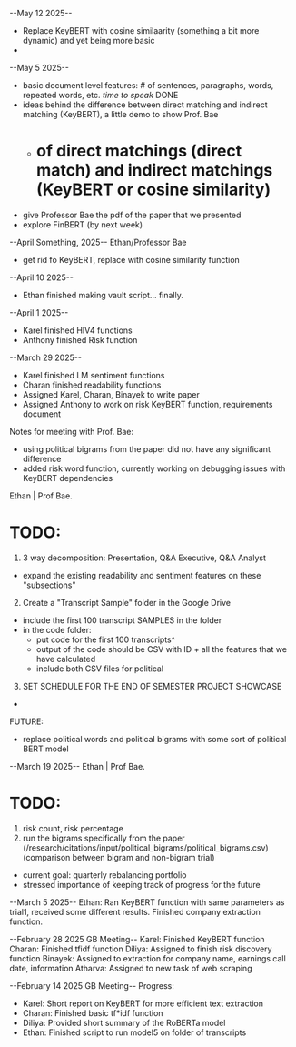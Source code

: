 --May 12 2025--
* Replace KeyBERT with cosine similaarity (something a bit more dynamic) and yet being more basic
* 


--May 5 2025--
* basic document level features: # of sentences, paragraphs, words, repeated words, etc. *time to speak* DONE
* ideas behind the difference between direct matching and indirect matching (KeyBERT), a little demo to show Prof. Bae
    * # of direct matchings (direct match) and indirect matchings (KeyBERT or cosine similarity)
* give Professor Bae the pdf of the paper that we presented
* explore FinBERT (by next week)

--April Something, 2025--
Ethan/Professor Bae
* get rid fo KeyBERT, replace with cosine similarity function

--April 10 2025--
* Ethan finished making vault script... finally.

--April 1 2025--
* Karel finished HIV4 functions
* Anthony finished Risk function

--March 29 2025--
* Karel finished LM sentiment functions
* Charan finished readability functions
* Assigned Karel, Charan, Binayek to write paper
* Assigned Anthony to work on risk KeyBERT function, requirements document

Notes for meeting with Prof. Bae:
- using political bigrams from the paper did not have any significant difference
- added risk word function, currently working on debugging issues with KeyBERT dependencies

Ethan | Prof Bae. 
# TODO:
1. 3 way decomposition: Presentation, Q&A Executive, Q&A Analyst
- expand the existing readability and sentiment features on these "subsections"
2. Create a "Transcript Sample" folder in the Google Drive
- include the first 100 transcript SAMPLES in the folder
- in the code folder:
    - put code for the first 100 transcripts^
    - output of the code should be CSV with ID + all the features that we have calculated
    - include both CSV files for political
3. SET SCHEDULE FOR THE END OF SEMESTER PROJECT SHOWCASE
- 

FUTURE:
- replace political words and political bigrams with some sort of political BERT model


--March 19 2025--
Ethan | Prof Bae. 
# TODO:
1. risk count, risk percentage
3. run the bigrams specifically from the paper (/research/citations/input/political_bigrams/political_bigrams.csv) (comparison between bigram and non-bigram trial)

* current goal: quarterly rebalancing portfolio 
* stressed importance of keeping track of progress for the future

--March 5 2025--
Ethan: Ran KeyBERT function with same parameters as trial1, received some different results. Finished company extraction function. 

--February 28 2025 GB Meeting--
Karel: Finished KeyBERT function
Charan: Finished tfidf function
Diliya: Assigned to finish risk discovery function
Binayek: Assigned to extraction for company name, earnings call date, information
Atharva: Assigned to new task of web scraping

--February 14 2025 GB Meeting--
Progress:
- Karel: Short report on KeyBERT for more efficient text extraction
- Charan: Finished basic tf*idf function
- Diliya: Provided short summary of the RoBERTa model
- Ethan: Finished script to run model5 on folder of transcripts